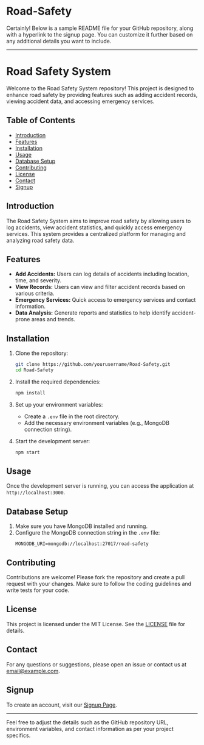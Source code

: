 # Road-Safety
Certainly! Below is a sample README file for your GitHub repository, along with a hyperlink to the signup page. You can customize it further based on any additional details you want to include.

---

# Road Safety System

Welcome to the Road Safety System repository! This project is designed to enhance road safety by providing features such as adding accident records, viewing accident data, and accessing emergency services.

## Table of Contents

- [Introduction](#introduction)
- [Features](#features)
- [Installation](#installation)
- [Usage](#usage)
- [Database Setup](#database-setup)
- [Contributing](#contributing)
- [License](#license)
- [Contact](#contact)
- [Signup](#signup)

## Introduction

The Road Safety System aims to improve road safety by allowing users to log accidents, view accident statistics, and quickly access emergency services. This system provides a centralized platform for managing and analyzing road safety data.

## Features

- **Add Accidents:** Users can log details of accidents including location, time, and severity.
- **View Records:** Users can view and filter accident records based on various criteria.
- **Emergency Services:** Quick access to emergency services and contact information.
- **Data Analysis:** Generate reports and statistics to help identify accident-prone areas and trends.

## Installation

1. Clone the repository:
   ```bash
   git clone https://github.com/yourusername/Road-Safety.git
   cd Road-Safety
   ```

2. Install the required dependencies:
   ```bash
   npm install
   ```

3. Set up your environment variables:
   - Create a `.env` file in the root directory.
   - Add the necessary environment variables (e.g., MongoDB connection string).

4. Start the development server:
   ```bash
   npm start
   ```

## Usage

Once the development server is running, you can access the application at `http://localhost:3000`.

## Database Setup

1. Make sure you have MongoDB installed and running.
2. Configure the MongoDB connection string in the `.env` file:
   ```env
   MONGODB_URI=mongodb://localhost:27017/road-safety
   ```

## Contributing

Contributions are welcome! Please fork the repository and create a pull request with your changes. Make sure to follow the coding guidelines and write tests for your code.

## License

This project is licensed under the MIT License. See the [LICENSE](LICENSE) file for details.

## Contact

For any questions or suggestions, please open an issue or contact us at [email@example.com](mailto:email@example.com).

## Signup

To create an account, visit our [Signup Page](https://pages/signup.html).

---

Feel free to adjust the details such as the GitHub repository URL, environment variables, and contact information as per your project specifics.
